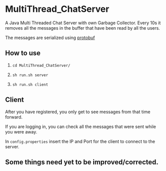 # MultiThread_ChatServer

A Java Multi Threaded Chat Server with own Garbage Collector. Every 10s it removes all the messages in the buffer that have been read by all the users.

The messages are serialized using [protobuf](https://github.com/protocolbuffers/protobuf)

## How to use

1. ```cd MultiThread_ChatServer/```

2. ```sh run.sh server```

3. ```sh run.sh client```

## Client 

After you have registered, you only get to see messages from that time forward. 

If you are logging in, you can check all the messages that were sent while you were away.

In ```config.properties``` insert the IP and Port for the client to connect to the server.


## Some things need yet to be improved/corrected.